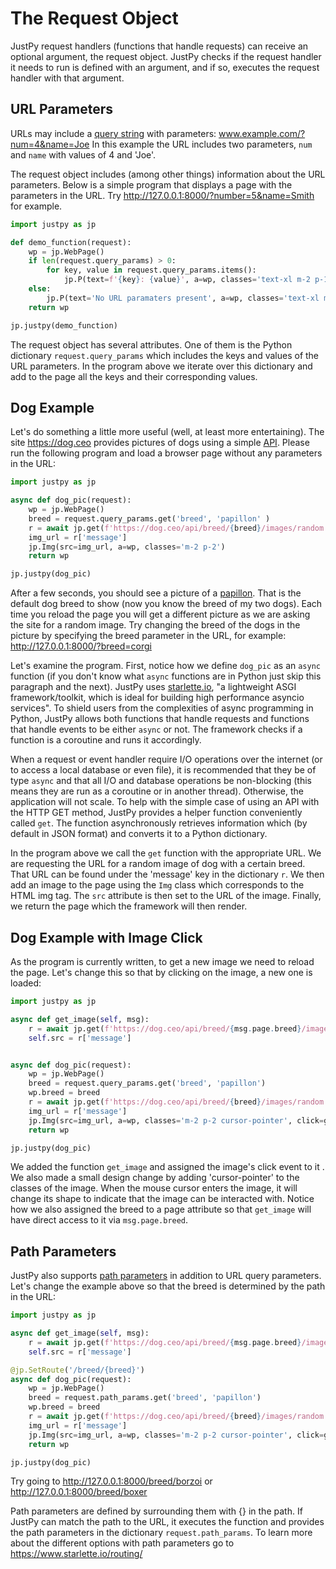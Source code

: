 # The Request Object

JustPy request handlers (functions that handle requests) can receive an optional argument, the request object. JustPy checks if the request handler it needs to run is defined with an argument, and if so, executes the request handler with that argument.

## URL Parameters

URLs may include a [query string](https://en.wikipedia.org/wiki/Query_string) with parameters: www.example.com/?num=4&name=Joe
In this example the URL includes two parameters, `num` and `name` with values of 4 and 'Joe'.

The request object includes (among other things) information about the URL parameters. 
Below is a simple program that displays a page with the parameters in the URL. Try http://127.0.0.1:8000/?number=5&name=Smith for example. 
```python
import justpy as jp

def demo_function(request):
    wp = jp.WebPage()
    if len(request.query_params) > 0:
        for key, value in request.query_params.items():
            jp.P(text=f'{key}: {value}', a=wp, classes='text-xl m-2 p-1')
    else:
        jp.P(text='No URL paramaters present', a=wp, classes='text-xl m-2 p-1')
    return wp

jp.justpy(demo_function)
```

The request object has several attributes. One of them is the Python dictionary `request.query_params` which includes the keys and values of the URL parameters. In the program above we iterate over this dictionary and add to the page all the keys and their corresponding values.

## Dog Example

Let's do something a little more useful (well, at least more entertaining). The site https://dog.ceo provides pictures of dogs using a simple [API](https://en.wikipedia.org/wiki/Application_programming_interface). Please run the following program and load a browser page without any parameters in the URL:

```python
import justpy as jp

async def dog_pic(request):
    wp = jp.WebPage()
    breed = request.query_params.get('breed', 'papillon' )
    r = await jp.get(f'https://dog.ceo/api/breed/{breed}/images/random')
    img_url = r['message']
    jp.Img(src=img_url, a=wp, classes='m-2 p-2')
    return wp

jp.justpy(dog_pic)
```

After a few seconds, you should see a picture of a [papillon](https://www.akc.org/dog-breeds/papillon/). That is the default dog breed to show (now you know the breed of my two dogs). Each time you reload the page you will get a different picture as we are asking the site for a random image. Try changing the breed of the dogs in the picture by specifying the breed parameter in the URL, for example: http://127.0.0.1:8000/?breed=corgi

Let's examine the program. First, notice how we define `dog_pic` as an `async` function (if you don't know what `async` functions are in Python just skip this paragraph and the next). JustPy uses [starlette.io](https://www.starlette.io/), "a lightweight ASGI framework/toolkit, which is ideal for building high performance asyncio services".  To shield users from the complexities of async programming in Python, JustPy allows both functions that handle requests and functions that handle events to be either `async` or not. The framework checks if a function is a coroutine and runs it accordingly. 

When a request or event handler require I/O operations over the internet (or to access a local database or even file), it is recommended that they be of type `async` and that all I/O and database operations be non-blocking (this means they are run as a coroutine or in another thread). Otherwise, the application will not scale. To help with the simple case of using an API with the HTTP GET method, JustPy provides a helper function conveniently called `get`. The function asynchronously retrieves information which (by default in JSON format) and converts it to a Python dictionary.
 
In the program above we call the `get` function with the appropriate URL. We are requesting the URL for a random image of dog with a certain breed. That URL can be found under the 'message' key in the dictionary `r`. We then add an image to the page using the `Img` class which corresponds to the HTML img tag. The `src` attribute is then set to the URL of the image. Finally, we return the page which the framework will then render. 

## Dog Example with Image Click

As the program is currently written, to get a new image we need to reload the page. Let's change this so that by clicking on the image, a new one is loaded:

```python
import justpy as jp

async def get_image(self, msg):
    r = await jp.get(f'https://dog.ceo/api/breed/{msg.page.breed}/images/random')
    self.src = r['message']


async def dog_pic(request):
    wp = jp.WebPage()
    breed = request.query_params.get('breed', 'papillon')
    wp.breed = breed
    r = await jp.get(f'https://dog.ceo/api/breed/{breed}/images/random')
    img_url = r['message']
    jp.Img(src=img_url, a=wp, classes='m-2 p-2 cursor-pointer', click=get_image)
    return wp

jp.justpy(dog_pic)
```

We added the function `get_image` and assigned the image's click event to it . We also made a small design change by adding 'cursor-pointer' to the classes of the image. When the mouse cursor enters the image, it will change its shape to indicate that the image can be interacted with. Notice how we also assigned the breed to a page attribute so that `get_image` will have direct access to it via `msg.page.breed`.

## Path Parameters

JustPy also supports [path parameters](https://www.starlette.io/routing/#path-parameters) in addition to URL query parameters. Let's change the example above so that the breed is determined by the path in the URL:

```python
import justpy as jp

async def get_image(self, msg):
    r = await jp.get(f'https://dog.ceo/api/breed/{msg.page.breed}/images/random')
    self.src = r['message']

@jp.SetRoute('/breed/{breed}')
async def dog_pic(request):
    wp = jp.WebPage()
    breed = request.path_params.get('breed', 'papillon')
    wp.breed = breed
    r = await jp.get(f'https://dog.ceo/api/breed/{breed}/images/random')
    img_url = r['message']
    jp.Img(src=img_url, a=wp, classes='m-2 p-2 cursor-pointer', click=get_image)
    return wp

jp.justpy(dog_pic)
```

Try going to http://127.0.0.1:8000/breed/borzoi or http://127.0.0.1:8000/breed/boxer
 
Path parameters are defined by surrounding them with {} in the path. If JustPy can match the path to the URL, it executes the function and provides the path parameters in the dictionary `request.path_params`. To learn more about the different options with path parameters go to https://www.starlette.io/routing/
